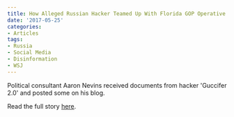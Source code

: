 ```yaml
---
title: How Alleged Russian Hacker Teamed Up With Florida GOP Operative
date: '2017-05-25'
categories:
- Articles
tags:
- Russia
- Social Media
- Disinformation
- WSJ
---
```

Political consultant Aaron Nevins received documents from hacker 'Guccifer 2.0' and posted some on his blog.

Read the full story [here](https://t.co/JGGvlhC0SS).